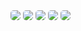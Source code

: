 <!--

🇺🇸 en-us
I'm Luigi Guido Bavaresco, I'm 18 years old, I'm starting my career as a programmer, studying digital games

- 🔭 I'm currently working on projects for FiveM servers
- 🌱 I’m currently learning js, lua, ruby, c#
- 📫 How to reach me: https://discord.gg/w8hwRYJ4Zv

🇧🇷 pt-br
Sou Luigi Guido Bavaresco, tenho 18 anos, estou iniciando minha carreira como programador, estudando jogos digitais

- 🔭 Atualmente estou trabalhando em projetos para servidores FiveM
- 🌱 Atualmente estou aprendendo js, ​​lua, ruby, c#
- 📫 Como me contatar: https://discord.gg/w8hwRYJ4Zv
-->


<div>
<a href="https://www.youtube.com/channel/UCfHTdFLxeZwg78F3aIVx8WA" target="_blank"><img src="https://img.shields.io/badge/YouTube-FF0000?style=for-the-badge&logo=youtube&logoColor=white" style="border-radius: 5px;" target="_blank"></a>
<a href="https://instagram.com/luigi.bavaresco" target="_blank"><img src="https://img.shields.io/badge/-Instagram-%23E4405F?style=for-the-badge&logo=instagram&logoColor=white" style="border-radius: 5px;" target="_blank"></a>
<a href="https://www.twitch.tv/playercomum_" target="_blank"><img src="https://img.shields.io/badge/Twitch-9146FF?style=for-the-badge&logo=twitch&logoColor=white" style="border-radius: 5px;" target="_blank"></a>
<a href = "mailto:luigiguidobc@gmail.com"><img src="https://img.shields.io/badge/Gmail-D14836?style=for-the-badge&logo=gmail&logoColor=white" style="border-radius: 5px;" target="_blank"></a>
<a href = "https://discord.gg/w8hwRYJ4Zv"><img src="https://img.shields.io/discord/948978441217245184?color=%232e3135&label=%20&logo=discord&logoColor=%23ffffff&style=for-the-badge" style="border-radius: 5px;" target="_blank"></a>
</div>

